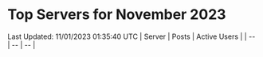 # Top Servers for November 2023
Last Updated: 11/01/2023 01:35:40 UTC
| Server | Posts | Active Users |
| -- | -- | -- |
